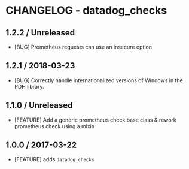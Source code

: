 # CHANGELOG - datadog_checks

## 1.2.2 / Unreleased

* [BUG] Prometheus requests can use an insecure option

## 1.2.1 / 2018-03-23

* [BUG] Correctly handle internationalized versions of Windows in the PDH library.

## 1.1.0 / Unreleased

* [FEATURE] Add a generic prometheus check base class & rework prometheus check using a mixin

## 1.0.0 / 2017-03-22

* [FEATURE] adds `datadog_checks`
